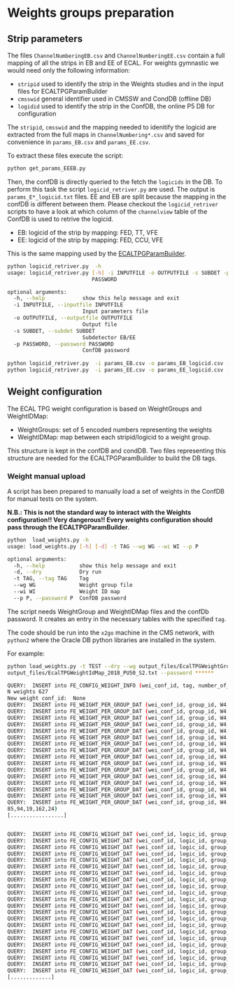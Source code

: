 # Weights groups preparation

## Strip parameters

The files `ChannelNumberingEB.csv` and `ChannelNumberingEE.csv` contain a full mapping of all the strips in EB and EE of
ECAL. For weights gymnastic we would need only the following information: 

- `stripid` used to identify the strip in the Weights studies and in the input files for ECALTPGParamBuilder
- `cmsswid` general identifier used in CMSSW and CondDB (offline DB)
- `logidid` used to identify the strip in the ConfDB, the online P5 DB for configuration

The `stripid`, `cmsswid` and the mapping needed to idenitify the logicid are extracted from the full maps in
`ChannelNumbering*.csv` and saved for convenience in `params_EB.csv` and `params_EE.csv`. 

To extract these files execute the script:
```bash
python get_params_EEEB.py
```

Then, the confDB is directly queried to the fetch the `logicids` in the DB. To perform this task the script
`logicid_retriver.py` are used. The output is `params_E*_logicid.txt` files. 
EE and EB are split because the mapping in the confDB is different between them. Please checkout the `logicid_retriver`
scripts to have a look at which column of the `channelview` table of the ConfDB is used to retrive the logicid. 

- EB: logicid of the strip by mapping: FED, TT, VFE
- EE: logicid of the strip by mapping: FED, CCU, VFE

This is the same mapping used by the [ECALTPGParamBuilder](https://github.com/cms-sw/cmssw/blob/master/CalibCalorimetry/EcalTPGTools/plugins/EcalTPGParamBuilder.cc#L846).
    

```bash
python logicid_retriver.py  -h
usage: logicid_retriver.py [-h] -i INPUTFILE -o OUTPUTFILE -s SUBDET -p
                           PASSWORD

optional arguments:
  -h, --help            show this help message and exit
  -i INPUTFILE, --inputfile INPUTFILE
                        Input parameters file
  -o OUTPUTFILE, --outputfile OUTPUTFILE
                        Output file
  -s SUBDET, --subdet SUBDET
                        Subdetector EB/EE
  -p PASSWORD, --password PASSWORD
                        ConfDB password
                        
python logicid_retriver.py  -i params_EB.csv -o params_EB_logicid.csv -s EB -p ****
python logicid_retriver.py  -i params_EE.csv -o params_EE_logicid.csv -s EE -p ****

```

## Weight configuration

The ECAL TPG weight configuration is based on WeightGroups and WeightIDMap: 

- WeightGroups:  set of 5 encoded numbers representing the weights
- WeightIDMap: map between each stripid/logicid to a weight group. 

This structure is kept in the confDB and condDB. Two files representing this structure are needed for the
ECALTPGParamBuilder to build the DB tags. 


### Weight manual upload

A script has been prepared to manually load a set of weights in the ConfDB for manual tests on the system. 

**N.B.: This is not the standard way to interact with the Weights configuration!! Very dangerous!! Every weights
configuration should pass through the ECALTPGParamBuilder**. 

```bash
python  load_weights.py -h
usage: load_weights.py [-h] [-d] -t TAG --wg WG --wi WI --p P

optional arguments:
  -h, --help           show this help message and exit
  -d, --dry            Dry run
  -t TAG, --tag TAG    Tag
  --wg WG              Weight group file
  --wi WI              Weight ID map
  --p P, --password P  ConfDB password

```

The script needs WeightGroup and WeightIDMap files and the confDb password. It creates an entry in the necessary tables
with the specified `tag`. 

The code should be run into the `x2go` machine in the CMS network, with `python2` where the Oracle DB python libraries
are installed in the system. 

For example: 

```bash
python load_weights.py -t TEST --dry --wg output_files/EcalTPGWeightGroup_2018_PU50_S2.txt --wi
output_files/EcalTPGWeightIdMap_2018_PU50_S2.txt --password ******

QUERY:  INSERT into FE_CONFIG_WEIGHT_INFO (wei_conf_id, tag, number_of_groups, db_timestamp) VALUES                     (FE_CONFIG_WEIGHT_SQ.nextval, 'TEST', 627, CURRENT_TIMESTAMP)
N weights 627
New weight conf_id:  None
QUERY:  INSERT into FE_WEIGHT_PER_GROUP_DAT (wei_conf_id, group_id, W4,W3,W2,W1,W0)                 VALUES (None, 0, 92,93,16,159,24) 
QUERY:  INSERT into FE_WEIGHT_PER_GROUP_DAT (wei_conf_id, group_id, W4,W3,W2,W1,W0)                 VALUES (None, 1, 86,95,16,161,26) 
QUERY:  INSERT into FE_WEIGHT_PER_GROUP_DAT (wei_conf_id, group_id, W4,W3,W2,W1,W0)                 VALUES (None, 2, 85,95,18,161,25) 
QUERY:  INSERT into FE_WEIGHT_PER_GROUP_DAT (wei_conf_id, group_id, W4,W3,W2,W1,W0)                 VALUES (None, 3, 86,94,18,161,25) 
QUERY:  INSERT into FE_WEIGHT_PER_GROUP_DAT (wei_conf_id, group_id, W4,W3,W2,W1,W0)                 VALUES (None, 4, 87,94,16,161,26) 
QUERY:  INSERT into FE_WEIGHT_PER_GROUP_DAT (wei_conf_id, group_id, W4,W3,W2,W1,W0)                 VALUES (None, 5, 86,94,17,161,26) 
QUERY:  INSERT into FE_WEIGHT_PER_GROUP_DAT (wei_conf_id, group_id, W4,W3,W2,W1,W0)                 VALUES (None, 6, 87,94,17,161,25) 
QUERY:  INSERT into FE_WEIGHT_PER_GROUP_DAT (wei_conf_id, group_id, W4,W3,W2,W1,W0)                 VALUES (None, 7, 85,94,18,162,25) 
QUERY:  INSERT into FE_WEIGHT_PER_GROUP_DAT (wei_conf_id, group_id, W4,W3,W2,W1,W0)                 VALUES (None, 8, 83,96,19,161,25) 
QUERY:  INSERT into FE_WEIGHT_PER_GROUP_DAT (wei_conf_id, group_id, W4,W3,W2,W1,W0)                 VALUES (None, 9, 82,96,19,162,25) 
QUERY:  INSERT into FE_WEIGHT_PER_GROUP_DAT (wei_conf_id, group_id, W4,W3,W2,W1,W0)                 VALUES (None, 10, 82,96,20,162,24) 
QUERY:  INSERT into FE_WEIGHT_PER_GROUP_DAT (wei_conf_id, group_id, W4,W3,W2,W1,W0)                 VALUES (None, 11, 84,95,19,162,24) 
QUERY:  INSERT into FE_WEIGHT_PER_GROUP_DAT (wei_conf_id, group_id, W4,W3,W2,W1,W0)                 VALUES (None, 12, 84,95,18,162,25) 
QUERY:  INSERT into FE_WEIGHT_PER_GROUP_DAT (wei_conf_id, group_id, W4,W3,W2,W1,W0)                 VALUES (None, 13, 84,95,19,161,25) 
QUERY:  INSERT into FE_WEIGHT_PER_GROUP_DAT (wei_conf_id, group_id, W4,W3,W2,W1,W0)                 VALUES (None, 14, 85,95,17,161,26) 
QUERY:  INSERT into FE_WEIGHT_PER_GROUP_DAT (wei_conf_id, group_id, W4,W3,W2,W1,W0)                 VALUES (None, 15,
85,94,19,162,24) 
[.................]


QUERY:  INSERT into FE_CONFIG_WEIGHT_DAT (wei_conf_id, logic_id, group_id)                 VALUES (None,1216021205,287)
QUERY:  INSERT into FE_CONFIG_WEIGHT_DAT (wei_conf_id, logic_id, group_id)                 VALUES (None,1216021204,249)
QUERY:  INSERT into FE_CONFIG_WEIGHT_DAT (wei_conf_id, logic_id, group_id)                 VALUES (None,1216021201,74)
QUERY:  INSERT into FE_CONFIG_WEIGHT_DAT (wei_conf_id, logic_id, group_id)                 VALUES (None,1216021203,83)
QUERY:  INSERT into FE_CONFIG_WEIGHT_DAT (wei_conf_id, logic_id, group_id)                 VALUES (None,1216021202,75)
QUERY:  INSERT into FE_CONFIG_WEIGHT_DAT (wei_conf_id, logic_id, group_id)                 VALUES (None,1151052401,574)
QUERY:  INSERT into FE_CONFIG_WEIGHT_DAT (wei_conf_id, logic_id, group_id)                 VALUES (None,1151052403,580)
QUERY:  INSERT into FE_CONFIG_WEIGHT_DAT (wei_conf_id, logic_id, group_id)                 VALUES (None,1151052402,583)
QUERY:  INSERT into FE_CONFIG_WEIGHT_DAT (wei_conf_id, logic_id, group_id)                 VALUES (None,1151052405,584)
QUERY:  INSERT into FE_CONFIG_WEIGHT_DAT (wei_conf_id, logic_id, group_id)                 VALUES (None,1151052404,575)
QUERY:  INSERT into FE_CONFIG_WEIGHT_DAT (wei_conf_id, logic_id, group_id)                 VALUES (None,1151145703,582)
QUERY:  INSERT into FE_CONFIG_WEIGHT_DAT (wei_conf_id, logic_id, group_id)                 VALUES (None,1151241502,577)
QUERY:  INSERT into FE_CONFIG_WEIGHT_DAT (wei_conf_id, logic_id, group_id)                 VALUES (None,1216522304,1)
QUERY:  INSERT into FE_CONFIG_WEIGHT_DAT (wei_conf_id, logic_id, group_id)                 VALUES (None,1216522305,1)
QUERY:  INSERT into FE_CONFIG_WEIGHT_DAT (wei_conf_id, logic_id, group_id)                 VALUES (None,1216522302,1)
QUERY:  INSERT into FE_CONFIG_WEIGHT_DAT (wei_conf_id, logic_id, group_id)                 VALUES (None,1216522303,1)
QUERY:  INSERT into FE_CONFIG_WEIGHT_DAT (wei_conf_id, logic_id, group_id)                 VALUES (None,1151241503,580)
QUERY:  INSERT into FE_CONFIG_WEIGHT_DAT (wei_conf_id, logic_id, group_id)                 VALUES (None,1151033905,583)
QUERY:  INSERT into FE_CONFIG_WEIGHT_DAT (wei_conf_id, logic_id, group_id)                 VALUES (None,1151033904,583)
QUERY:  INSERT into FE_CONFIG_WEIGHT_DAT (wei_conf_id, logic_id, group_id)                 VALUES (None,1151074301,582)
QUERY:  INSERT into FE_CONFIG_WEIGHT_DAT (wei_conf_id, logic_id, group_id)                 VALUES (None,1151033901,574)
QUERY:  INSERT into FE_CONFIG_WEIGHT_DAT (wei_conf_id, logic_id, group_id)                 VALUES (None,1151033903,574)
[.............]



```
